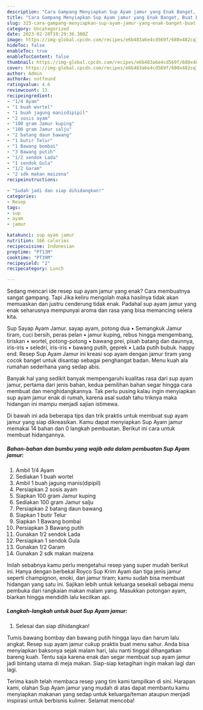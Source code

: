 ```yaml
---
description: "Cara Gampang Menyiapkan Sup Ayam jamur yang Enak Banget, Buat Buka Puasa Lezat"
title: "Cara Gampang Menyiapkan Sup Ayam jamur yang Enak Banget, Buat Buka Puasa Lezat"
slug: 325-cara-gampang-menyiapkan-sup-ayam-jamur-yang-enak-banget-buat-buka-puasa-lezat
category: Uncategorized
date: 2023-02-28T19:29:36.308Z
image: https://img-global.cpcdn.com/recipes/e6b483a6e4cd569f/680x482cq70/sup-ayam-jamur-foto-resep-utama.jpg
hideToc: false
enableToc: true
enableTocContent: false
thumbnail: https://img-global.cpcdn.com/recipes/e6b483a6e4cd569f/680x482cq70/sup-ayam-jamur-foto-resep-utama.jpg
cover: https://img-global.cpcdn.com/recipes/e6b483a6e4cd569f/680x482cq70/sup-ayam-jamur-foto-resep-utama.jpg
author: Admin
authorAv: notfound
ratingvalue: 4.6
reviewcount: 13
recipeingredient:
- "1/4 Ayam"
- "1 buah wortel"
- "1 buah jagung manisdipipil"
- "2 sosis ayam"
- "100 gram Jamur kuping"
- "100 gram Jamur salju"
- "2 batang daun bawang"
- "1 butir Telur"
- "1 Bawang bombai"
- "3 Bawang putih"
- "1/2 sendok Lada"
- "1 sendok Gula"
- "1/2 Garam"
- "2 sdk makan maizena"
recipeinstructions:

- "Sudah jadi dan siap dihidangkan!"
categories:
- Resep
tags:
- sup
- ayam
- jamur

katakunci: sup ayam jamur 
nutrition: 166 calories
recipecuisine: Indonesian
preptime: "PT13M"
cooktime: "PT39M"
recipeyield: "2"
recipecategory: Lunch

---
```



Sedang mencari ide resep sup ayam jamur yang enak? Cara membuatnya sangat gampang. Tapi Jika keliru mengolah maka hasilnya tidak akan memuaskan dan justru cenderung tidak enak. Padahal sup ayam jamur yang enak seharusnya mempunyai aroma dan rasa yang bisa memancing selera kita.


Sup Sayap Ayam Jamur. sayap ayam, potong dua • Semangkuk Jamur tiram, cuci bersih, peras pelan • jamur kuping, rebus hingga mengembang, tiriskan • wortel, potong-potong • bawang prei, pisah batang dan daunnya, iris-iris • seledri, iris-iris • bawang putih, geprek • Lada putih bubuk. happy end. Resep Sup Ayam Jamur ini kreasi sop ayam dengan jamur tiram yang cocok banget untuk disantap sebagai penghangat badan. Menu kuah ala rumahan sederhana yang sedap abis.

Banyak hal yang sedikit banyak mempengaruhi kualitas rasa dari sup ayam jamur, pertama dari jenis bahan, kedua pemilihan bahan segar hingga cara membuat dan menghidangkannya. Tak perlu pusing kalau ingin menyiapkan sup ayam jamur enak di rumah, karena asal sudah tahu triknya maka hidangan ini mampu menjadi sajian istimewa.


Di bawah ini ada beberapa tips dan trik praktis untuk membuat sup ayam jamur yang siap dikreasikan. Kamu dapat menyiapkan Sup Ayam jamur memakai 14 bahan dan 0 langkah pembuatan. Berikut ini cara untuk membuat hidangannya.

<!--inarticleads1-->

##### Bahan-bahan dan bumbu yang wajib ada dalam pembuatan Sup Ayam jamur:

1. Ambil 1/4 Ayam
1. Sediakan 1 buah wortel
1. Ambil 1 buah jagung manis(dipipil)
1. Persiapkan 2 sosis ayam
1. Siapkan 100 gram Jamur kuping
1. Sediakan 100 gram Jamur salju
1. Persiapkan 2 batang daun bawang
1. Siapkan 1 butir Telur
1. Siapkan 1 Bawang bombai
1. Persiapkan 3 Bawang putih
1. Gunakan 1/2 sendok Lada
1. Persiapkan 1 sendok Gula
1. Gunakan 1/2 Garam
1. Gunakan 2 sdk makan maizena


Inilah sebabnya kamu perlu mengetahui resep yang super mudah berikut ini. Hanya dengan berbekal Royco Sup Krim Ayam dan tiga jenis jamur seperti champignon, enoki, dan jamur tiram; kamu sudah bisa membuat hidangan yang satu ini. Sajikan lebih untuk keluarga sesekali sebagai menu pembuka dari rangkaian makan malam yang. Masukkan potongan ayam, biarkan hingga mendidih lalu kecilkan api. 

<!--inarticleads2-->

##### Langkah-langkah untuk buat Sup Ayam jamur:


1. Selesai dan siap dihidangkan!

Tumis bawang bombay dan bawang putih hingga layu dan harum lalu angkat. Resep sup ayam jamur cukup praktis buat menu sahur. Anda bisa menyiapkan baksonya sejak malam hari, lalu nanti tinggal dihangatkan bareng kuah. Tentu saja karena enak dan segar membuat sup ayam jamur jadi bintang utama di meja makan. Siap-siap ketagihan ingin makan lagi dan lagi. 

Terima kasih telah membaca resep yang tim kami tampilkan di sini. Harapan kami, olahan Sup Ayam jamur yang mudah di atas dapat membantu kamu menyiapkan makanan yang sedap untuk keluarga/teman ataupun menjadi inspirasi untuk berbisnis kuliner. Selamat mencoba!
